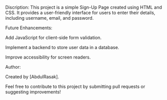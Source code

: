 Discription:
   This project is a simple Sign-Up Page created using HTML and CSS. It provides a user-friendly interface for users to enter their details, including username, email, and password.


Future Enhancements:

Add JavaScript for client-side form validation.

Implement a backend to store user data in a database.

Improve accessibility for screen readers.



Author:

Created by [AbdulRasak].

Feel free to contribute to this project by submitting pull requests or suggesting improvements!



